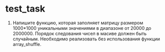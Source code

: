 # test_task
1) Напишите функцию, которая заполняет матрицу размером 1000*1000 уникальными значениями в диапазоне от 20000 до 2000000.
Порядок следования чисел в масиве должен быть случайным. Необходимо реализовать без использования функции array_shuffle.

